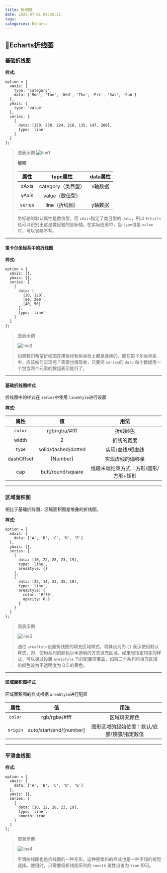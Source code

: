 ```yaml
---
title: 折线图
date: 2023-07-01 09:43:11
tags: 
categories: Echarts
---
```

## 🧵Echarts折线图

### 基础折线图

**样式:**

```
option = {
  xAxis: {
    type: 'category',
    data: ['Mon', 'Tue', 'Wed', 'Thu', 'Fri', 'Sat', 'Sun']
  },
  yAxis: {
    type: 'value'
  },
  series: [
    {
      data: [150, 230, 224, 218, 135, 147, 260],
      type: 'line'
    }
  ]
};
```

> 图表示例
> ![line1](line1.png)
>
> **解释**
>
> |  属性  |      type属性      | data属性 |
> | :----: | :----------------: | :------: |
> | xAxis | category（类目型） | x轴数据 |
> | yAxis |  value（数值型）  |          |
> | series |   line（折线图）   | y轴数据 |
>
> 坐标轴的默认属性是数值型，而 `xAxis`指定了类目型的 `data`，所以 `Echarts`也可以识别出这是类目轴的坐标轴。在实际应用中，当 `type`值是 `value`时，可以省略不写。

---

#### 笛卡尔坐标系中的折线图

**样式:**

```
option = {
  xAxis: {},
  yAxis: {},
  series: [
    {
      data: [
        [20, 120],
        [50, 200],
        [40, 50]
      ],
      type: 'line'
    }
  ]
};
```

> 图表示例
>
> ![line2](line2.png)
>
> 如果我们希望折线图在横坐标和纵坐标上都是连续的，即在笛卡尔坐标系中，应该如何实现呢？答案也很简单，只要把 `series`的 `data` 每个数据用一个包含两个元素的数组表示就行了。

---

#### 基础折线图样式

折线图中的样式在 `series`中使用 `lineStyle`进行设置

**样式:**

|    属性    |         值         |                 用法                 |
| :--------: | :-----------------: | :-----------------------------------: |
| `color` |    rgb/rgba/#fff    |               折线颜色               |
|   width   |          2          |              折线的宽度              |
|  `type`  | solid/dashed/dotted |           实现/虚线/短虚线           |
| dashOffset |      [Number]      |           实现虚线的偏移量           |
|    cap    |  butt/round/square  | 线段末端结束方式：方形/圆形/方形+矩形 |

---

### 区域面积图

相比于基础折线图，区域面积图是堆叠的折线图。

**样式:**

```
option = {
  xAxis: {
    data: ['A', 'B', 'C', 'D', 'E']
  },
  yAxis: {},
  series: [
    {
      data: [10, 22, 28, 23, 19],
      type: 'line',
      areaStyle: {}
    },
    {
      data: [25, 14, 23, 35, 10],
      type: 'line',
      areaStyle: {
        color: '#ff0',
        opacity: 0.5
      }
    }
  ]
};
```

> 图表示例
>
> ![line3](line3.png)
>
> 通过 `areaStyle`设置折线图的填充区域样式，将其设为为 `{}` 表示使用默认样式，即，使用系列的颜色以半透明的方式填充区域。如果想指定特定的样式，可以通过设置 `areaStyle` 下的配置项覆盖，如第二个系列将填充区域的颜色设为不透明度为 0.5 的黄色。

---

#### 区域面积图样式

区域面积图的样式根据 `areaStyle`进行配置

|    属性    |           值           |                    用法                    |
| :--------: | :---------------------: | :-----------------------------------------: |
| `color` |      rgb/rgba/#fff      |                区域填充颜色                |
| `origin` | auto/start/end/[number] | 图形区域的起始位置：默认/底部/顶部/指定数值 |

---

### 平滑曲线图

**样式:**

```
option = {
  xAxis: {
    data: ['A', 'B', 'C', 'D', 'E']
  },
  yAxis: {},
  series: [
    {
      data: [10, 22, 28, 23, 19],
      type: 'line',
      smooth: true
    }
  ]
};
```

> 图表示例
>
> ![line4](line4.png)
>
> 平滑曲线图也是折线图的一种变形，这种更柔和的样式也是一种不错的视觉选择。使用时，只需要将折线图系列的 `smooth` 属性设置为 `true` 即可。
